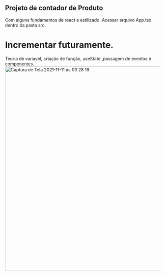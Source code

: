## Projeto de contador de Produto
Com alguns fundamentos de react e estilizado. Acessar arquivo App.tsx dentro da pasta src.

# Incrementar futuramente.
Teoria de variavel, criação de função, useState ,passagem de eventos e componentes.
<img width="666" alt="Captura de Tela 2021-11-11 às 03 28 18" src="https://user-images.githubusercontent.com/72901445/141249477-3601ca41-9d13-4229-8f6d-f02bd772849e.png">
